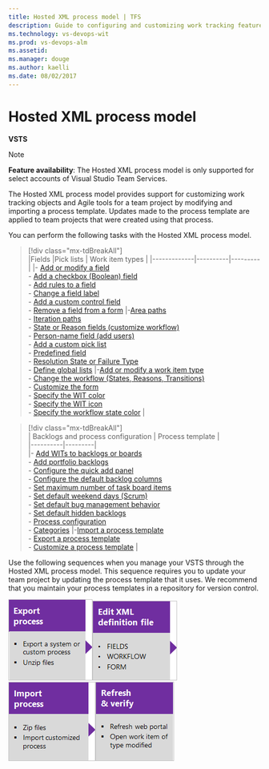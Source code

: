 ```yaml
---
title: Hosted XML process model | TFS
description: Guide to configuring and customizing work tracking features for the Hosted XML process model 
ms.technology: vs-devops-wit
ms.prod: vs-devops-alm
ms.assetid: 
ms.manager: douge
ms.author: kaelli
ms.date: 08/02/2017
---
```





# Hosted XML process model  

**VSTS**

<a id="hosted-xml-process-model">  </a>


> [!NOTE]   
> **Feature availability**:  The Hosted XML process model is only supported for select accounts of Visual Studio Team Services.  


The Hosted XML process model provides support for customizing work tracking objects and Agile tools for a team project by modifying and importing a process template. Updates made to the process template are applied to team projects that were created using that process.

You can perform the following tasks with the Hosted XML process model. 

> [!div class="mx-tdBreakAll"]  
> |Fields  |Pick lists   |   Work item types |
> |-------------|----------|---------|
> |- [Add or modify a field](add-modify-field.md)<br/>- [Add a checkbox (Boolean) field](add-modify-field.md#boolean-field)<br/>- [Add rules to a field](add-modify-field.md#add-rules)<br/>- [Change a field label](add-modify-field.md#change-label)<br/>- [Add a custom control field](add-modify-field.md#custom-control)<br/>- [Remove a field from a form](add-modify-field.md#change-label) |-[Area paths](set-area-paths.md)<br/>- [Iteration paths](set-iteration-paths-sprints.md)<br/>- [State or Reason fields (customize workflow)](reference/change-workflow-wit.md)<br/>- [Person-name field (add users)](../../security/add-users-team-project.md)<br/>- [Add a custom pick list](add-modify-field.md#picklist)<br/>- [Predefined field](add-modify-field.md#picklist)<br/>- [Resolution State or Failure Type](customize-work.md#test-experience)<br/>- [Define global lists](reference/define-global-lists.md) |-[Add or modify a work item type](add-modify-wit.md)<br/>- [Change the workflow (States, Reasons, Transitions)](reference/change-workflow-wit.md)<br/>- [Customize the form](reference/change-work-item-form-layout.md)<br/>- [Specify the WIT color](reference/process-configuration-xml-element.md#wit-colors)<br/>- [Specify the WIT icon](reference/process-configuration-xml-element.md)<br/>- [Specify the workflow state color](reference/process-configuration-xml-element.md#state-colors) |




> [!div class="mx-tdBreakAll"]  
> | Backlogs and process configuration | Process template |  
> |----------|---------|   
> |- [Add WITs to backlogs or boards](add-wits-to-backlogs-and-boards.md)<br/>- [Add portfolio backlogs](add-portfolio-backlogs.md)<br/>- [Configure the quick add panel](reference/process-configuration-xml-element.md#add)<br/>- [Configure the default backlog columns](reference/process-configuration-xml-element.md#columns)<br/>- [Set maximum number of task board items](reference/process-configuration-xml-element.md#number_items)<br/>- [Set default weekend days (Scrum)](reference/process-configuration-xml-element.md#weekend_days) <br/>- [Set default bug management behavior](reference/process-configuration-xml-element.md#behaviors)<br/>- [Set default hidden backlogs](reference/process-configuration-xml-element.md#behaviors)<br/>- [Process configuration](reference/process-configuration-xml-element.md)<br/>- [Categories](reference/categories-xml-element-reference.md) |-[Import a process template](import-process/import-process.md#import-from-TFS)<br/>- [Export a process template](import-process/import-process.md#export-process)<br/>- [Customize a process template](import-process/customize-process.md) |



<a id="hosted-xml-sequence"></a>
 
Use the following sequences when you manage your VSTS through the Hosted XML process model. This sequence requires you to update your team project by updating the process template that it uses. We recommend that you maintain your process templates in a repository for version control.  

[![Export process](_img/cust-wit-form-export-process.png)](import-process/import-process.md#export-process)[![Edit XML definition file(s)](_img/cust-wit-form-edit-def-file.png)](reference/weblayout-xml-elements.md)[![Import process](_img/cust-wit-form-import-process.png)](import-process/import-process.md)![Refresh and verify changes](_img/cust-wit-form-refresh-verify.png)  